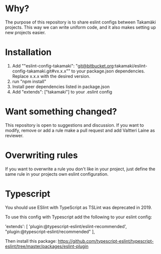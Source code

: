 # Why?

The purpose of this repository is to share eslint configs between Takamäki projects. This way we can write uniform code, and it also makes setting up new projects easier.

# Installation

1. Add ""eslint-config-takamaki": "git@bitbucket.org:takamaki/eslint-config-takamaki.git#vx.x.x"" to your package.json dependencies. Replace x.x.x with the desired version.
2. run "npm install"
3. Install peer dependencies listed in package.json
4. Add "extends": ["takamaki"] to your .eslint config

# Want something changed?

This repository is open to suggestions and discussion. If you want to modify, remove or add a rule make a pull request and add Valtteri Laine as reviewer.

# Overwriting rules

If you want to overwrite a rule you don't like in your project, just define the same rule in your projects own eslint configuration.

# Typescript

You should use ESlint with TypeScript as TSLint was deprecated in 2019. 

To use this config with Typescript add the following to your eslint config:

'extends': [
    'plugin:@typescript-eslint/eslint-recommended',
    "plugin:@typescript-eslint/recommended"
],

Then install this package: https://github.com/typescript-eslint/typescript-eslint/tree/master/packages/eslint-plugin